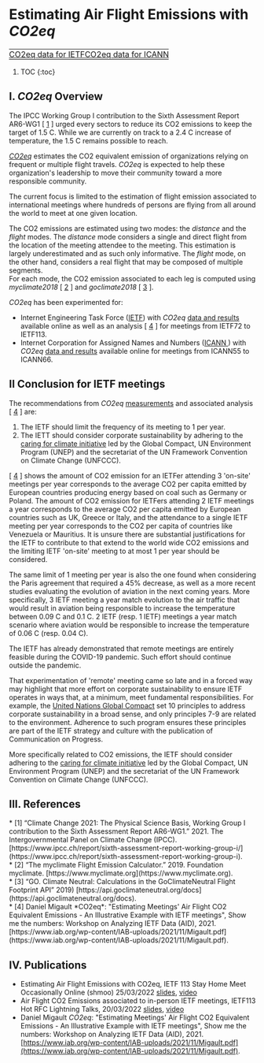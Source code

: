
# Estimating Air Flight Emissions with *CO2eq*


  <html>
  <style>
  table, th, td {
    border: 0px none;
    padding: 0px;
  }
  </style>
  <body>
    <table style="width:100%">
          <tr>
<td><a href='https://mglt.github.io/co2eq/IETF/IETF'> CO2eq data for IETF</a></td>
<td><a href='https://mglt.github.io/co2eq/ICANN/ICANN'> CO2eq data for ICANN</a></td>
<td> </td>
<td> </td>
<td> </td>
<td> </td>
      </tr>
    </table>
  </body>
  </html>

<!--
## Table of Contents 

* [I. *CO2eq* Overview](#sec-overview)
* [II. Application to International Meetings](#sec-applications)
  * [II.1. Internet Engineering Task Force (IETF)](#sec-ietf)
* [III. References](#sec-ref)
-->

1. TOC
{:toc}

## I. *CO2eq* Overview

The IPCC Working Group I contribution to the Sixth Assessment Report AR6-WG1 [ [1](#ar6-wg1) ] urged every sectors to reduce its CO2 emissions to keep the target of 1.5 C. 
While we are currently on track to a 2.4 C increase of temperature, the 1.5 C remains possible to reach. 

[*CO2eq*](https://github.com/mglt/co2eq) estimates the CO2 equivalent emission of organizations relying on frequent or multiple flight travels. 
*CO2eq* is expected to help these organization's leadership to move their community toward a more responsible community. 

The current focus is limited to the estimation of flight emission associated to international meetings where hundreds of persons are flying from all around the world to meet at one given location. 

The CO2 emissions are estimated using two modes: the *distance* and the *flight* modes. 
The *distance* mode considers a single and direct flight from the location of the meeting attendee to the meeting. This estimation is largely underestimated and as such only informative. 
The *flight* mode, on the other hand, considers a real flight that may be composed of multiple segments.  
For each mode, the CO2 emission associated to each leg is computed using *myclimate2018* [ [2](#myclimate) ] and *goclimate2018* [ [3](#goclimate) ]. 

*CO2eq* has been experimented for:

*  Internet Engineering Task Force ([IETF](https://www.ietf.org)) with *CO2eq* [data and results](https://mglt.github.io/co2eq/IETF/IETF) available online as well as an analysis [ [4](#coe2eq-aid) ] for meetings from IETF72 to IETF113. 
* Internet Corporation for Assigned Names and Numbers ([ICANN ](https://www.icann.org/)) with *CO2eq* [data and results](https://mglt.github.io/co2eq/ICANN/ICANN) available online for meetings from ICANN55 to ICANN66.

## II Conclusion for IETF meetings

The recommendations from *CO2eq* [measurements](https://mglt.github.io/co2eq/IETF/IETF) and associated analysis [ [4](#coe2eq-aid) ] are:

1. The IETF should limit the frequency of its meeting to 1 per year.
2. The IETT should consider corporate sustainability by adhering to the [caring for climate initiative](https://d306pr3pise04h.cloudfront.net/docs/publications%2FC4C_Statement.pdf) led by the Global Compact, UN Environment Program (UNEP) and the secretariat of the UN Framework Convention on Climate Change (UNFCCC). 

[ [4](#coe2eq-aid) ] shows the amount of CO2 emission for an IETFer attending 3 'on-site' meetings per year corresponds to the average CO2 per capita emitted by European countries producing energy based on coal such as Germany or Poland. The amount of CO2 emission for IETFers  attending 2 IETF meetings a year corresponds to the average CO2 per capita emitted by European countries such as UK, Greece or Italy, and the attendance to a single IETF meeting per year corresponds to the CO2 per capita of countries like Venezuela  or Mauritius. It is unsure there are substantial justifications for the IETF to contribute to that extend to the world wide CO2 emissions and the limiting  IETF 'on-site' meeting to at most 1 per year should be considered.  

The same limit of 1 meeting per year is also the one found when considering the Paris agreement that required a 45% decrease, as well as a more recent studies evaluating the evolution of aviation in the next coming years. More specifically, 3 IETF meeting a year match evolution to the air traffic that would result in aviation being responsible to increase the temperature between 0.09 C and 0.1 C. 2 IETF (resp. 1 IETF) meetings a year match scenario where aviation would be responsible to increase the temperature of 0.06 C (resp. 0.04 C).

The IETF has already demonstrated that remote meetings are entirely feasible during the COVID-19 pandemic. Such effort should continue outside the pandemic.


That experimentation of 'remote' meeting came so late and in a forced way may highlight that more effort on corporate sustainability to ensure IETF operates in ways that, at a minimum, meet fundamental responsibilities. For example, the [United Nations Global Compact](https://www.unglobalcompact.org) set 10 principles to address corporate sustainability in a broad sense, and only principles 7-9 are related to the environment. Adherence to such program ensures these principles are part of the IETF strategy and culture with the publication of Communication on Progress. 

More specifically related to CO2 emissions, the IETF should consider adhering to the [caring for climate initiative](https://d306pr3pise04h.cloudfront.net/docs/publications%2FC4C_Statement.pdf) led by the Global Compact, UN Environment Program (UNEP) and the secretariat of the UN Framework Convention on Climate Change (UNFCCC). 

## III. References

<div id="ar6-wg1"></div>
* [1] “Climate Change 2021: The Physical Science Basis, Working Group I contribution to the Sixth Assessment Report AR6-WG1.” 2021. The Intergovernmental Panel on Climate Change (IPCC). [https://www.ipcc.ch/report/sixth-assessment-report-working-group-i/](https://www.ipcc.ch/report/sixth-assessment-report-working-group-i).
<div id="myclimate"></div>
* [2] “The myclimate Flight Emission Calculator.” 2019. Foundation myclimate. [https://www.myclimate.org](https://www.myclimate.org).
<div id="goclimate"></div> 
* [3] “GO. Climate Neutral: Calculations in the GoClimateNeutral Flight Footprint API” 2019) [https://api.goclimateneutral.org/docs](https://api.goclimateneutral.org/docs).
<div id="coe2eq-aid"> </div>
* [4]  Daniel Migault *CO2eq*: "Estimating Meetings' Air Flight CO2 Equivalent Emissions - An Illustrative Example with IETF meetings", Show me the numbers: Workshop on Analyzing IETF Data (AID), 2021. [https://www.iab.org/wp-content/IAB-uploads/2021/11/Migault.pdf](https://www.iab.org/wp-content/IAB-uploads/2021/11/Migault.pdf). 

## IV. Publications

* Estimating Air Flight Emissions with CO2eq, IETF 113 Stay Home Meet Occasionally Online (shmoo) 25/03/2022 [slides](https://datatracker.ietf.org/meeting/113/materials/slides-113-shmoo-air-flight-co-2-emissions-associated-to-ietf-meetings-00), [video](https://www.youtube.com/watch?v=JnnPIBmSD28)
* Air Flight CO2 Emissions associated to in-person IETF meetings, IETF113 Hot RFC Lightning Talks, 20/03/2022 [slides](https://datatracker.ietf.org/meeting/113/materials/slides-113-hotrfc-sessa-migault-00), [video](https://www.youtube.com/watch?v=rt-2H_AAucc)
* Daniel Migault *CO2eq*: "Estimating Meetings' Air Flight CO2 Equivalent Emissions - An Illustrative Example with IETF meetings", Show me the numbers: Workshop on Analyzing IETF Data (AID), 2021. [https://www.iab.org/wp-content/IAB-uploads/2021/11/Migault.pdf](https://www.iab.org/wp-content/IAB-uploads/2021/11/Migault.pdf).
